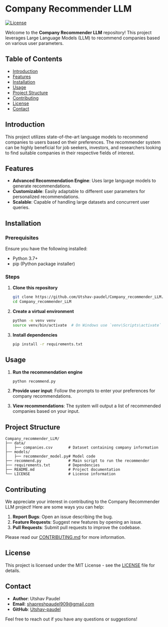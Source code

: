 
# Company Recommender LLM

[![License](https://img.shields.io/badge/license-MIT-blue.svg)](LICENSE)

Welcome to the **Company Recommender LLM** repository! This project leverages Large Language Models (LLM) to recommend companies based on various user parameters.

## Table of Contents

- [Introduction](#introduction)
- [Features](#features)
- [Installation](#installation)
- [Usage](#usage)
- [Project Structure](#project-structure)
- [Contributing](#contributing)
- [License](#license)
- [Contact](#contact)

## Introduction

This project utilizes state-of-the-art language models to recommend companies to users based on their preferences. The recommender system can be highly beneficial for job seekers, investors, and researchers looking to find suitable companies in their respective fields of interest.

## Features

- **Advanced Recommendation Engine**: Uses large language models to generate recommendations.
- **Customizable**: Easily adaptable to different user parameters for personalized recommendations.
- **Scalable**: Capable of handling large datasets and concurrent user queries.

## Installation

### Prerequisites

Ensure you have the following installed:
- Python 3.7+
- pip (Python package installer)

### Steps

1. **Clone this repository**
    ```bash
    git clone https://github.com/Utshav-paudel/Company_recommender_LLM.git
    cd Company_recommender_LLM
    ```

2. **Create a virtual environment**
    ```bash
    python -m venv venv
    source venv/bin/activate  # On Windows use `venv\Scripts\activate`
    ```

3. **Install dependencies**
    ```bash
    pip install -r requirements.txt
    ```

## Usage

1. **Run the recommendation engine**
    ```bash
    python recommend.py
    ```

2. **Provide user input**: Follow the prompts to enter your preferences for company recommendations.

3. **View recommendations**: The system will output a list of recommended companies based on your input.

## Project Structure

```
Company_recommender_LLM/
├── data/
│   ├── companies.csv       # Dataset containing company information
├── models/
│   ├── recommender_model.py# Model code
├── recommend.py            # Main script to run the recommender
├── requirements.txt        # Dependencies
├── README.md               # Project documentation
└── LICENSE                 # License information
```

## Contributing

We appreciate your interest in contributing to the Company Recommender LLM project! Here are some ways you can help:

1. **Report Bugs**: Open an issue describing the bug.
2. **Feature Requests**: Suggest new features by opening an issue.
3. **Pull Requests**: Submit pull requests to improve the codebase.

Please read our [CONTRIBUTING.md](CONTRIBUTING.md) for more information.

## License

This project is licensed under the MIT License - see the [LICENSE](LICENSE) file for details.

## Contact

- **Author**: Utshav Paudel
- **Email**: shapreshpaudel909@gmail.com
- **GitHub**: [Utshav-paudel](https://github.com/Utshav-paudel)

Feel free to reach out if you have any questions or suggestions!
```
